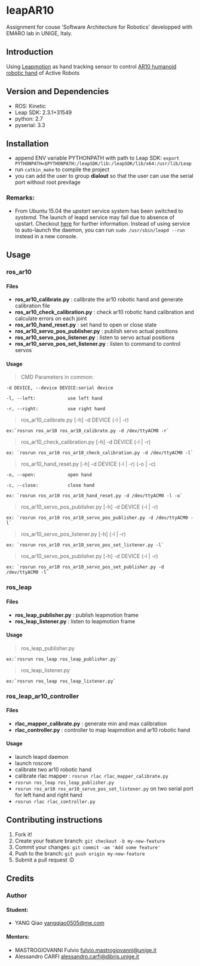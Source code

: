 # leapAR10
Assignment for couse 'Software Architecture for Robotics' developped with EMARO lab in UNIGE, Italy.

## Introduction

Using [Leapmotion](https://www.leapmotion.com/) as hand tracking sensor to control [AR10 humanoid robotic hand](http://www.active-robots.com/ar10-humanoid-robotic-hand) of Active Robots

## Version and Dependencies
- ROS: Kinetic
- Leap SDK: 2.3.1+31549
- python: 2.7
- pyserial: 3.3

## Installation
- append ENV variable PYTHONPATH with path to Leap SDK: `export PYTHONPATH=$PYTHONPATH:/leapSDK/lib:/leapSDK/lib/x64:/usr/lib/Leap`
- run `catkin_make` to compile the project
- you can add the user to group **dialout** so that the user can use the serial port without root previlage

### Remarks:

- From Ubuntu 15.04 the *upstart* service system has been switched to *systemd*. The launch of leapd service may fail due to absence of upstart. Checkout [here](https://wiki.ubuntu.com/SystemdForUpstartUsers) for further information. Instead of using service to auto-launch the daemon, you can run `sudo /usr/sbin/leapd --run` instead in a new console.

## Usage

### ros_ar10

#### Files
- **ros\_ar10\_calibrate.py** : calibrate the ar10 robotic hand and generate calibration file
- **ros\_ar10\_check\_calibration.py** : check ar10 robotic hand calibration and calculate errors on each joint
- **ros\_ar10\_hand\_reset.py** : set hand to open or close state
- **ros\_ar10\_servo\_pos\_publisher.py** : publish servo actual positions
- **ros\_ar10\_servo\_pos\_listener.py** : listen to servo actual positions
- **ros\_ar10\_servo\_pos\_set\_listener.py** : listen to command to control servos

#### Usage

> CMD Parameters in common:

	-d DEVICE, --device DEVICE:serial device

	-l, --left:            use left hand

	-r, --right:           use right hand

> ros\_ar10\_calibrate.py [-h] -d DEVICE (-l | -r)

	ex:`rosrun ros_ar10 ros_ar10_calibrate.py -d /dev/ttyACM0 -r`


> ros\_ar10\_check\_calibration.py [-h] -d DEVICE (-l | -r)

	ex: `rosrun ros_ar10 ros_ar10_check_calibration.py -d /dev/ttyACM0 -l`

> ros\_ar10\_hand\_reset.py [-h] -d DEVICE (-l | -r) (-o | -c)

	-o, --open:            open hand

	-c, --close:           close hand

	ex: `rosrun ros_ar10 ros_ar10_hand_reset.py -d /dev/ttyACM0 -l -o`

> ros\_ar10\_servo\_pos\_publisher.py [-h] -d DEVICE (-l | -r)

	ex: `rosrun ros_ar10 ros_ar10_servo_pos_publisher.py -d /dev/ttyACM0 -l`

> ros\_ar10\_servo\_pos\_listener.py [-h]  (-l | -r)

	ex: `rosrun ros_ar10 ros_ar10_servo_pos_set_listener.py -l`

> ros\_ar10\_servo\_pos\_publisher.py [-h] -d DEVICE (-l | -r)

	ex: `rosrun ros_ar10 ros_ar10_servo_pos_set_publisher.py -d /dev/ttyACM0 -l`

### ros_leap

#### Files
- **ros\_leap\_publisher.py** : publish leapmotion frame
- **ros\_leap\_listener.py** : listen to leapmotion frame

#### Usage

> ros\_leap\_publisher.py

	ex:`rosrun ros_leap ros_leap_publisher.py`

> ros\_leap\_listener.py

	ex:`rosrun ros_leap ros_leap_listener.py`

### ros_leap_ar10_controller

#### Files
- **rlac\_mapper\_calibrate.py** : generate min and max calibration 
- **rlac\_controller.py** : controller to map leapmotion and ar10 robotic hand

#### Usage
- launch leapd daemon
- launch roscore
- calibrate two ar10 robotic hand
- calibrate rlac mapper : `rosrun rlac rlac_mapper_calibrate.py`
- `rosrun ros_leap ros_leap_publisher.py`
- `rosrun ros_ar10 ros_ar10_servo_pos_set_listener.py` on two serial port for left hand and right hand
- `rosrun rlac rlac_controller.py`

## Contributing instructions

1. Fork it!
2. Create your feature branch: `git checkout -b my-new-feature`
3. Commit your changes: `git commit -am 'Add some feature'`
4. Push to the branch: `git push origin my-new-feature`
5. Submit a pull request :D

## Credits

### Author
#### Student:
- YANG Qiao <yangqiao0505@me.com>

#### Mentors:
- MASTROGIOVANNI Fulvio <fulvio.mastrogiovanni@unige.it>
- Alessandro CARFI <alessandro.carfi@dibris.unige.it>
